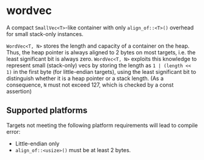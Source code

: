 # wordvec

A compact `SmallVec<T>`-like container with only `align_of::<T>()` overhead for small stack-only instances.

`WordVec<T, N>` stores the length and capacity of a container on the heap.
Thus, the heap pointer is always aligned to 2 bytes on most targets,
i.e. the least significant bit is always zero.
`WordVec<T, N>` exploits this knowledge to represent small (stack-only) vecs
by storing the length as `1 | (length << 1)` in the first byte (for little-endian targets),
using the least significant bit to distinguish whether it is a heap pointer or a stack length.
(As a consequence, `N` must not exceed 127, which is checked by a const assertion)

## Supported platforms

Targets not meeting the following platform requirements will lead to compile error:

- Little-endian only
- `align_of::<usize>()` must be at least 2 bytes.
